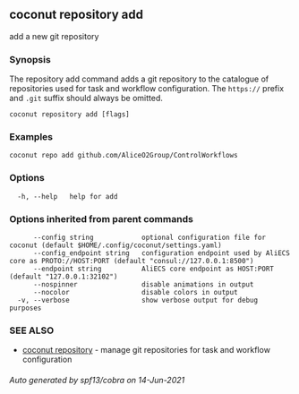 ## coconut repository add

add a new git repository

### Synopsis

The repository add command adds a git repository to the catalogue of repositories used for task and workflow configuration.
The `https://` prefix and `.git` suffix should always be omitted.

```
coconut repository add [flags]
```

### Examples

```
coconut repo add github.com/AliceO2Group/ControlWorkflows
```

### Options

```
  -h, --help   help for add
```

### Options inherited from parent commands

```
      --config string            optional configuration file for coconut (default $HOME/.config/coconut/settings.yaml)
      --config_endpoint string   configuration endpoint used by AliECS core as PROTO://HOST:PORT (default "consul://127.0.0.1:8500")
      --endpoint string          AliECS core endpoint as HOST:PORT (default "127.0.0.1:32102")
      --nospinner                disable animations in output
      --nocolor                  disable colors in output
  -v, --verbose                  show verbose output for debug purposes
```

### SEE ALSO

* [coconut repository](coconut_repository.md)	 - manage git repositories for task and workflow configuration

###### Auto generated by spf13/cobra on 14-Jun-2021
